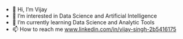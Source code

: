 - 👋 Hi, I’m Vijay
- 👀 I’m interested in Data Science and Artificial Intelligence
- 🌱 I’m currently learning Data Science and Analytic Tools
- 📫 How to reach me www.linkedin.com/in/vijay-singh-2b5416175

<!---
vijaysingh20/vijaysingh20 is a ✨ special ✨ repository because its `README.md` (this file) appears on your GitHub profile.
You can click the Preview link to take a look at your changes.
--->
